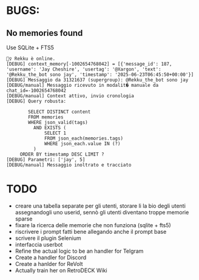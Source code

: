 # BUGS:

## No memories found
Use SQLite + FTS5

```
🧞‍♀️ Rekku è online.
[DEBUG] context_memory[-1002654768042] = [{'message_id': 187, 'username': 'Jay Cheshire', 'usertag': '@Xargon', 'text': '@Rekku_the_bot sono jay', 'timestamp': '2025-06-23T06:45:50+00:00'}]
[DEBUG] Messaggio da 31321637 (supergroup): @Rekku_the_bot sono jay
[DEBUG/manual] Messaggio ricevuto in modalit� manuale da chat_id=-1002654768042
[DEBUG/manual] Context attivo, invio cronologia
[DEBUG] Query robusta:

        SELECT DISTINCT content
        FROM memories
        WHERE json_valid(tags)
          AND EXISTS (
              SELECT 1
              FROM json_each(memories.tags)
              WHERE json_each.value IN (?)
          )
     ORDER BY timestamp DESC LIMIT ?
[DEBUG] Parametri: ['jay', 5]
[DEBUG/manual] Messaggio inoltrato e tracciato
```

# TODO
- creare una tabella separate per gli utenti, storare li la bio degli utenti assegnandogli uno userid, sennò gli utenti diventano troppe memorie sparse
- fixare la ricerca delle memorie che non funziona (sqlite + fts5)
- riscrivere i prompt fatti bene allegando anche il prompt base
- scrivere il plugin Selenium
- interfaccia userbot
- Refine the actual logic to be an handler for Telgram
- Create a handler for Discord
- Create a hanlder for ReVolt
- Actually train her on RetroDECK Wiki
